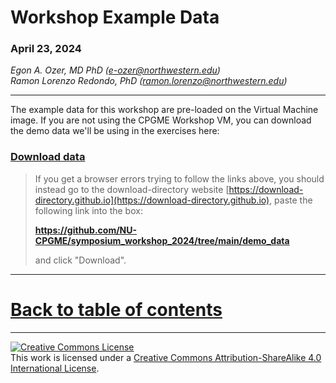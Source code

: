 # Workshop  Example Data

### April 23, 2024

*Egon A. Ozer, MD PhD (<e-ozer@northwestern.edu>)*  
*Ramon Lorenzo Redondo, PhD (<ramon.lorenzo@northwestern.edu>)* 

----

The example data for this workshop are pre-loaded on the Virtual Machine image. If you are not using the CPGME Workshop VM, you can download the demo data we'll be using in the exercises here: 

### [Download data](https://download-directory.github.io?url=https://github.com/NU-CPGME/symposium_workshop_2024/tree/main/demo_data)

> If you get a browser errors trying to follow the links above, you should instead go to the download-directory website [https://download-directory.github.io](https://download-directory.github.io), paste the following link into the box: 
> 
> **https://github.com/NU-CPGME/symposium_workshop_2024/tree/main/demo_data**
> 
> and click "Download". 


---

# [Back to table of contents](../README.md)


---
<a rel="license" href="http://creativecommons.org/licenses/by-sa/4.0/"><img alt="Creative Commons License" style="border-width:0" src="https://i.creativecommons.org/l/by-sa/4.0/88x31.png" /></a><br />This work is licensed under a <a rel="license" href="http://creativecommons.org/licenses/by-sa/4.0/">Creative Commons Attribution-ShareAlike 4.0 International License</a>.